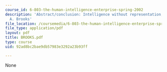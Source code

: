 ```yaml
---
course_id: 6-803-the-human-intelligence-enterprise-spring-2002
description: 'Abstract/conclusion: Intelligence without representation, by Rodney
  A. Brooks'
file_location: /coursemedia/6-803-the-human-intelligence-enterprise-spring-2002/92ad8bc2bae9db57983e3292a23b93ff_BROOKS.pdf
file_type: application/pdf
layout: pdf
title: BROOKS.pdf
type: course
uid: 92ad8bc2bae9db57983e3292a23b93ff

---
```

None